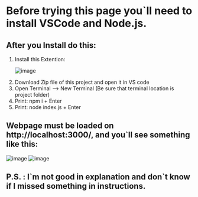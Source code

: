 <h1>Before trying this page you`ll need to install VSCode and Node.js.</h1>
<h2>After you Install do this:</h2>
<ol>
  <li>Install this Extention:</li>    
  
  ![image](https://github.com/user-attachments/assets/69cab36d-33f8-401f-8a38-9aad628d2ee5)
  
  <li>Download Zip file of this project and open it in VS code</li>
  <li>Open Terminal --> New Terminal (Be sure that terminal location is project folder)</li>
  <li>Print: npm i  + Enter</li>
  <li>Print: node index.js + Enter</li>
</ol>
<h2>Webpage must be loaded on http://localhost:3000/, and you`ll see something like this: </h2>

![image](https://github.com/user-attachments/assets/cd8dc9ed-3e72-410a-abf6-8cbca64c66f8)
![image](https://github.com/user-attachments/assets/501c5817-d8ce-42bb-af6c-f40a302547ca)

<h2>P.S. : I`m not good in explanation and don`t know if I missed something in instructions.</h2>
